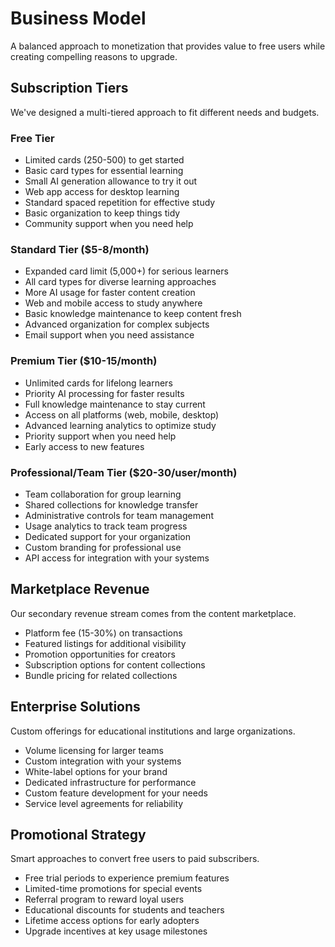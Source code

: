 # Business Model

A balanced approach to monetization that provides value to free users while creating compelling reasons to upgrade.

## Subscription Tiers

We've designed a multi-tiered approach to fit different needs and budgets.

### Free Tier
- Limited cards (250-500) to get started
- Basic card types for essential learning
- Small AI generation allowance to try it out
- Web app access for desktop learning
- Standard spaced repetition for effective study
- Basic organization to keep things tidy
- Community support when you need help

### Standard Tier ($5-8/month)
- Expanded card limit (5,000+) for serious learners
- All card types for diverse learning approaches
- More AI usage for faster content creation
- Web and mobile access to study anywhere
- Basic knowledge maintenance to keep content fresh
- Advanced organization for complex subjects
- Email support when you need assistance

### Premium Tier ($10-15/month)
- Unlimited cards for lifelong learners
- Priority AI processing for faster results
- Full knowledge maintenance to stay current
- Access on all platforms (web, mobile, desktop)
- Advanced learning analytics to optimize study
- Priority support when you need help
- Early access to new features

### Professional/Team Tier ($20-30/user/month)
- Team collaboration for group learning
- Shared collections for knowledge transfer
- Administrative controls for team management
- Usage analytics to track team progress
- Dedicated support for your organization
- Custom branding for professional use
- API access for integration with your systems

## Marketplace Revenue

Our secondary revenue stream comes from the content marketplace.

- Platform fee (15-30%) on transactions
- Featured listings for additional visibility
- Promotion opportunities for creators
- Subscription options for content collections
- Bundle pricing for related collections

## Enterprise Solutions

Custom offerings for educational institutions and large organizations.

- Volume licensing for larger teams
- Custom integration with your systems
- White-label options for your brand
- Dedicated infrastructure for performance
- Custom feature development for your needs
- Service level agreements for reliability

## Promotional Strategy

Smart approaches to convert free users to paid subscribers.

- Free trial periods to experience premium features
- Limited-time promotions for special events
- Referral program to reward loyal users
- Educational discounts for students and teachers
- Lifetime access options for early adopters
- Upgrade incentives at key usage milestones
